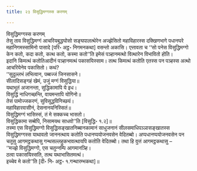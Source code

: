 ```yaml
---
title: २३ विसुद्धिमग्गस्स करणम्

---
```

विसुद्धिमग्गस्स करणम्  
तेसु ताव विसुद्धिमग्गं आचरियबुद्धघोसो सङ्घपालत्थेरेन अज्झेसितो महाविहारस्स दक्खिणभागे पधानघरे महानिगमस्सामिनो पासादे [परि॰ अट्ठ॰ निगमनकथा] वसन्तो अकासि। एत्तावता च ‘‘सो पनेस विसुद्धिमग्गो केन कतो, कदा कतो, कत्थ कतो, कस्मा कतो’’ति इमेसं पञ्हानमत्थो वित्थारेन विभावितो होति।  
इदानि किमत्थं कतोतिआदीनं पञ्हानमत्थं पकासयिस्साम। तत्थ किमत्थं कतोति एतस्स पन पञ्हस्स अत्थो आचरियेनेव पकासितो। कथं?  
‘‘सुदुल्‍लभं लभित्वान, पब्बज्‍जं जिनसासने।  
सीलादिसङ्गहं खेमं, उजुं मग्गं विसुद्धिया॥  
यथाभूतं अजानन्ता, सुद्धिकामापि ये इध।  
विसुद्धिं नाधिगच्छन्ति, वायमन्तापि योगिनो॥  
तेसं पामोज्‍जकरणं, सुविसुद्धविनिच्छयं।  
महाविहारवासीनं, देसनानयनिस्सितं॥  
विसुद्धिमग्गं भासिस्सं, तं मे सक्‍कच्‍च भासतो।  
विसुद्धिकामा सब्बेपि, निसामयथ साधवो’’ति [विसुद्धि॰ १.२]॥  
तस्मा एस विसुद्धिमग्गो विसुद्धिसङ्खातनिब्बानकामानं साधुजनानं सीलसमाधिपञ्‍ञासङ्खातस्स विसुद्धिमग्गस्स याथावतो जाननत्थाय कतोति पधानप्पयोजनवसेन वेदितब्बो। अप्पधानप्पयोजनवसेन पन चतूसु आगमट्ठकथासु गन्थसल्‍लहुकभावत्थायपि कतोति वेदितब्बो। तथा हि वुत्तं आगमट्ठकथासु –  
‘‘मज्झे विसुद्धिमग्गो, एस चतुन्‍नम्पि आगमानञ्हि।  
ठत्वा पकासयिस्सति, तत्थ यथाभासितमत्थं।  
इच्‍चेव मे कतो’’ति [दी॰ नि॰ अट्ठ॰ १.गन्थारम्भकथा]॥  